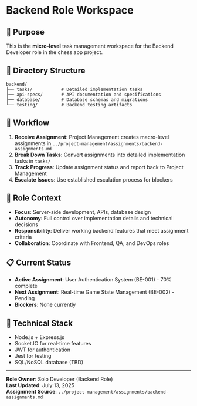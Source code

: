 # Backend Role Workspace

## 🎯 Purpose
This is the **micro-level** task management workspace for the Backend Developer role in the chess app project.

## 📁 Directory Structure
```
backend/
├── tasks/           # Detailed implementation tasks
├── api-specs/       # API documentation and specifications
├── database/        # Database schemas and migrations
└── testing/         # Backend testing artifacts
```

## 🔄 Workflow
1. **Receive Assignment**: Project Management creates macro-level assignments in `../project-management/assignments/backend-assignments.md`
2. **Break Down Tasks**: Convert assignments into detailed implementation tasks in `tasks/`
3. **Track Progress**: Update assignment status and report back to Project Management
4. **Escalate Issues**: Use established escalation process for blockers

## 🧠 Role Context
- **Focus**: Server-side development, APIs, database design
- **Autonomy**: Full control over implementation details and technical decisions
- **Responsibility**: Deliver working backend features that meet assignment criteria
- **Collaboration**: Coordinate with Frontend, QA, and DevOps roles

## 📋 Current Status
- **Active Assignment**: User Authentication System (BE-001) - 70% complete
- **Next Assignment**: Real-time Game State Management (BE-002) - Pending
- **Blockers**: None currently

## 🔧 Technical Stack
- Node.js + Express.js
- Socket.IO for real-time features
- JWT for authentication
- Jest for testing
- SQL/NoSQL database (TBD)

---
**Role Owner**: Solo Developer (Backend Role)  
**Last Updated**: July 13, 2025  
**Assignment Source**: `../project-management/assignments/backend-assignments.md`
